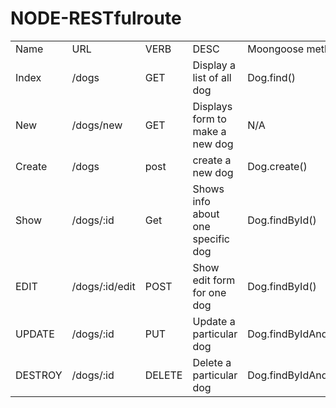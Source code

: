 # NODE-RESTfulroute


<table>
  <tr>
    <td>Name</td>
    <td>URL</td>
    <td>VERB</td>
    <td>DESC</td>
    <td>Moongoose method</td>    
  </tr>
  <tr>
    <td>Index</td>
    <td>/dogs</td>
    <td>GET</td>
    <td>Display a list of all dog</td>
    <td>Dog.find()</td>    
  </tr>
  
  <tr>
    <td>New</td>
    <td>/dogs/new</td>
    <td>GET</td>
    <td>Displays form to make a new dog</td>
    <td>N/A</td>    
  </tr>
  <tr>
    <td>Create</td>
    <td>/dogs</td>
    <td>post</td>
    <td>create a new dog</td>
    <td>Dog.create()</td>    
  </tr>
  <tr>
    <td>Show</td>
    <td>/dogs/:id</td>
    <td>Get</td>
    <td>Shows info about one specific dog</td>
    <td>Dog.findById()</td>    
  </tr>
  <tr>
    <td>EDIT</td>
    <td> /dogs/:id/edit</td>
    <td>POST</td>
    <td>Show edit form for one dog</td>
    <td>Dog.findById()</td>    
  </tr>
  <tr>
    <td>UPDATE</td>
    <td>/dogs/:id</td>
    <td>PUT</td>
    <td>Update a particular dog</td>
    <td>Dog.findByIdAndUpdate()</td>    
  </tr>
  <tr>
    <td>DESTROY</td>
    <td>/dogs/:id </td>
    <td>DELETE</td>
    <td>Delete a particular dog</td>
    <td>Dog.findByIdAndRemove()</td>    
  </tr>
  
</table>



